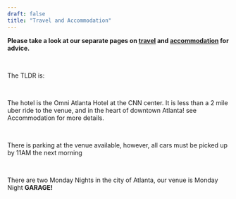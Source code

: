 ```yaml
---
draft: false
title: "Travel and Accommodation"
---
```


**Please take a look at our separate pages on <a href="/travel">travel</a> and <a href="/accommodation">accommodation</a> for advice.**

<br>

The TLDR is:

<br>

The hotel is the Omni Atlanta Hotel at the CNN center. It is less than a 2 mile uber ride to the venue, and in the heart of downtown Atlanta! see Accommodation for more details.

<br>

There is parking at the venue available, however, all cars must be picked up by 11AM the next morning

<br>

There are two Monday Nights in the city of Atlanta, our venue is Monday Night **GARAGE!**